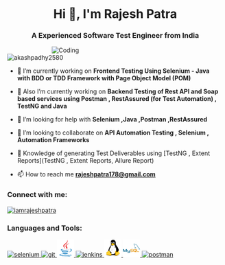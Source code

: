 <h1 align="center">Hi 👋, I'm Rajesh Patra</h1>
<h3 align="center">A Experienced Software Test Engineer from India</h3>
<img align="right" alt="Coding" width="400" src="https://www.lambdatest.com/resources/images/Software-Test-Management.gif">

<p align="left"> <img src="https://komarev.com/ghpvc/?username=akashpadhy2580&label=Profile%20views&color=0e75b6&style=flat" alt="akashpadhy2580" /> </p>

- 🔭 I’m currently working on **Frontend Testing Using Selenium - Java with BDD or TDD Framework with Page Object Model (POM)**

- 🌱 Also I’m currently working on **Backend Testing of Rest API and Soap based services using Postman , RestAssured (for Test Automation) , TestNG and Java**

- 🤝 I’m looking for help with **Selenium ,Java ,Postman ,RestAssured**

- 👯 I’m looking to collaborate on **API Automation Testing , Selenium , Automation Frameworks**

- 📝 Knowledge of generating Test Deliverables using [TestNG , Extent Reports](TestNG , Extent Reports, Allure Report)

- 📫 How to reach me **rajeshpatra178@gmail.com**

<h3 align="left">Connect with me:</h3>
<p align="left">
<a href="https://linkedin.com/in/iamrajeshpatra" target="blank"><img align="center" src="https://raw.githubusercontent.com/rahuldkjain/github-profile-readme-generator/master/src/images/icons/Social/linked-in-alt.svg" alt="iamrajeshpatra" height="30" width="40" /></a>
<!-- <a href="https://www.instagram.com/i_am_raajesh/" target="blank"><img align="center" src="https://raw.githubusercontent.com/rahuldkjain/github-profile-readme-generator/master/src/images/icons/Social/instagram.svg" alt="i_am_raajesh" height="30" width="40" /></a>
</p> -->

<h3 align="left">Languages and Tools:</h3>
<p align="left"> <a href="https://www.selenium.dev" target="_blank" rel="noreferrer"> <img src="https://raw.githubusercontent.com/detain/svg-logos/780f25886640cef088af994181646db2f6b1a3f8/svg/selenium-logo.svg" alt="selenium" width="40" height="40"/> 
  </a> <a href="https://git-scm.com/" target="_blank" rel="noreferrer"> <img src="https://www.vectorlogo.zone/logos/git-scm/git-scm-icon.svg" alt="git" width="40" height="40"/> </a> <a href="https://www.java.com" target="_blank" rel="noreferrer"> <img src="https://raw.githubusercontent.com/devicons/devicon/master/icons/java/java-original.svg" alt="java" width="40" height="40"/> </a>
<!--   <a href="https://developer.mozilla.org/en-US/docs/Web/JavaScript" target="_blank" rel="noreferrer"> <img src="https://raw.githubusercontent.com/devicons/devicon/master/icons/javascript/javascript-original.svg" alt="javascript" width="40" height="40"/> </a> -->
  <a href="https://www.jenkins.io" target="_blank" rel="noreferrer"> <img src="https://www.vectorlogo.zone/logos/jenkins/jenkins-icon.svg" alt="jenkins" width="40" height="40"/> </a>
  <a href="https://www.linux.org/" target="_blank" rel="noreferrer"> <img src="https://raw.githubusercontent.com/devicons/devicon/master/icons/linux/linux-original.svg" alt="linux" width="40" height="40"/> </a> <a href="https://www.mysql.com/" target="_blank" rel="noreferrer"> <img src="https://raw.githubusercontent.com/devicons/devicon/master/icons/mysql/mysql-original-wordmark.svg" alt="mysql" width="40" height="40"/> </a> <a href="https://postman.com" target="_blank" rel="noreferrer"> <img src="https://www.vectorlogo.zone/logos/getpostman/getpostman-icon.svg" alt="postman" width="40" height="40"/> </a>  
<!--   </a> <a href="https://aws.amazon.com" target="_blank" rel="noreferrer"> <img src="https://raw.githubusercontent.com/devicons/devicon/master/icons/amazonwebservices/amazonwebservices-original-wordmark.svg" alt="aws" width="40" height="40"/> </a>  -->
<!--   <a href="https://www.docker.com/" target="_blank" rel="noreferrer"> <img src="https://raw.githubusercontent.com/devicons/devicon/master/icons/docker/docker-original-wordmark.svg" alt="docker" width="40" height="40"/> </a> </p> -->
